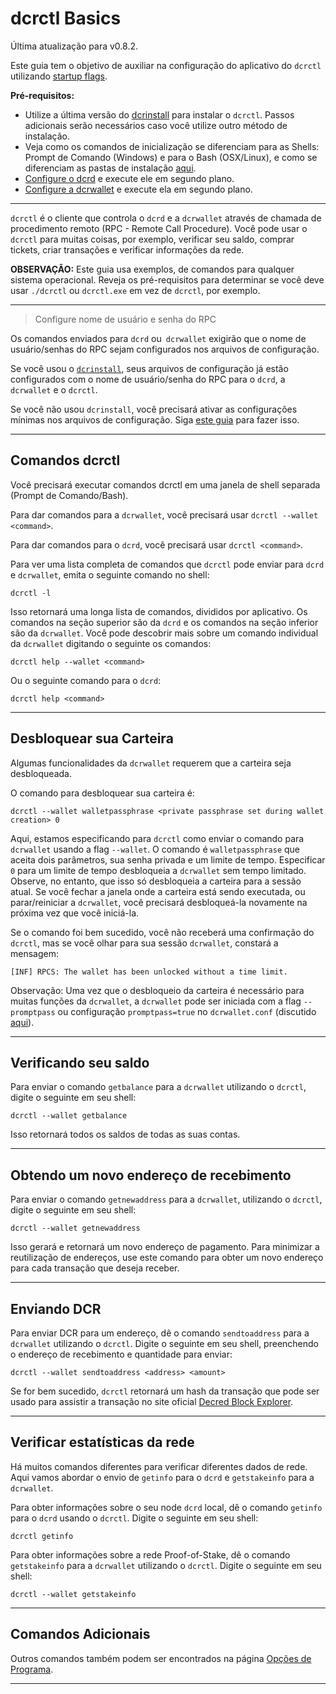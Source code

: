# **dcrctl Basics**

Última atualização para v0.8.2.

Este guia tem o objetivo de auxiliar na configuração do aplicativo do `dcrctl` utilizando [startup flags](/getting-started/startup-basics.md#startup-command-flags). 

**Pré-requisitos:**

- Utilize a última versão do [dcrinstall](/getting-started/install-guide.md#dcrinstall) para instalar o `dcrctl`. Passos adicionais serão necessários caso você utilize outro método de instalação.
- Veja como os comandos de inicialização se diferenciam para as Shells: Prompt de Comando (Windows) e para o Bash (OSX/Linux), e como se diferenciam as pastas de instalação [aqui](/getting-started/cli-differences.md).
- [Configure o dcrd](/getting-started/user-guides/dcrd-setup.md) e execute ele em segundo plano.
- [Configure a dcrwallet](/getting-started/user-guides/dcrwallet-setup.md) e execute ela em segundo plano.

---

`dcrctl` é o cliente que controla o `dcrd` e a `dcrwallet` através de chamada de procedimento remoto (RPC - Remote Call Procedure). Você pode usar o `dcrctl` para muitas coisas, por exemplo, verificar seu saldo, comprar tickets, criar transações e verificar informações da rede.

**OBSERVAÇÃO:** Este guia usa exemplos, de comandos para qualquer sistema operacional. Reveja os pré-requisitos para determinar se você deve usar `./dcrctl` ou `dcrctl.exe` em vez de `dcrctl`, por exemplo.

---

> Configure nome de usuário e senha do RPC

Os comandos enviados para `dcrd` ou` dcrwallet` exigirão que o nome de usuário/senhas do RPC sejam configurados nos arquivos de configuração.

Se você usou o [`dcrinstall`](/getting-started/install-guide.md#dcrinstall), seus arquivos de configuração já estão configurados com o nome de usuário/senha do RPC para o `dcrd`, a `dcrwallet` e o `dcrctl`.

Se você não usou `dcrinstall`, você precisará ativar as configurações mínimas nos arquivos de configuração. Siga [este guia](/getting-started/startup-basics.md#minimum-configuration) para fazer isso.

---

## Comandos dcrctl

Você precisará executar comandos dcrctl em uma janela de shell separada (Prompt de Comando/Bash).

Para dar comandos para a `dcrwallet`, você precisará usar `dcrctl --wallet <command>`.

Para dar comandos para o `dcrd`, você precisará usar `dcrctl <command>`.

Para ver uma lista completa de comandos que `dcrctl` pode enviar para `dcrd` e `dcrwallet`, emita o seguinte comando no shell:

```no-highlight
dcrctl -l
```

Isso retornará uma longa lista de comandos, divididos por aplicativo. Os comandos na seção superior são da `dcrd` e os comandos na seção inferior são da `dcrwallet`. Você pode descobrir mais sobre um comando individual da `dcrwallet` digitando o seguinte os comandos:

```no-highlight
dcrctl help --wallet <command>
```

Ou o seguinte comando para o `dcrd`:

```no-highlight
dcrctl help <command>
```

---

## Desbloquear sua Carteira

Algumas funcionalidades da `dcrwallet` requerem que a carteira seja desbloqueada.

O comando para desbloquear sua carteira é:

```no-highlight
dcrctl --wallet walletpassphrase <private passphrase set during wallet creation> 0
```

Aqui, estamos especificando para `dcrctl` como enviar o comando para `dcrwallet` usando a flag `--wallet`. O comando é `walletpassphrase` que aceita dois parâmetros, sua senha privada e um limite de tempo. Especificar `0` para um limite de tempo desbloqueia a `dcrwallet` sem tempo limitado. Observe, no entanto, que isso só desbloqueia a carteira para a sessão atual. Se você fechar a janela onde a carteira está sendo executada, ou parar/reiniciar a `dcrwallet`, você precisará desbloqueá-la novamente na próxima vez que você iniciá-la.

Se o comando foi bem sucedido, você não receberá uma confirmação do `dcrctl`, mas se você olhar para sua sessão `dcrwallet`, constará a mensagem:

```no-highlight
[INF] RPCS: The wallet has been unlocked without a time limit.
```

Observação: Uma vez que o desbloqueio da carteira é necessário para muitas funções da `dcrwallet`, a `dcrwallet` pode ser iniciada com a flag `--promptpass` ou configuração `promptpass=true` no `dcrwallet.conf` (discutido [aqui](/advanced/storing-login-details.md#dcrwalletconf)).


---

## Verificando seu saldo

Para enviar o comando `getbalance` para a `dcrwallet` utilizando o `dcrctl`, digite o seguinte em seu shell:

```no-highlight
dcrctl --wallet getbalance
```

Isso retornará todos os saldos de todas as suas contas.

---

## Obtendo um novo endereço de recebimento

Para enviar o comando `getnewaddress` para a `dcrwallet`, utilizando o `dcrctl`, digite o seguinte em seu shell:

```no-highlight
dcrctl --wallet getnewaddress
```

Isso gerará e retornará um novo endereço de pagamento. Para minimizar a reutilização de endereços, use este comando para obter um novo endereço para cada transação que deseja receber.

---

## Enviando DCR

Para enviar DCR para um endereço, dê o comando `sendtoaddress` para a `dcrwallet` utilizando o `dcrctl`. Digite o seguinte em seu shell, preenchendo o endereço de recebimento e quantidade para enviar:

```no-highlight
dcrctl --wallet sendtoaddress <address> <amount>
```

Se for bem sucedido, `dcrctl` retornará um hash da transação que pode ser usado para assistir a transação no site oficial [Decred Block Explorer](/getting-started/using-the-block-explorer.md).

---

## Verificar estatísticas da rede

Há muitos comandos diferentes para verificar diferentes dados de rede. Aqui vamos abordar o envio de `getinfo` para o `dcrd` e `getstakeinfo` para a `dcrwallet`.

Para obter informações sobre o seu node `dcrd` local, dê o comando `getinfo` para o `dcrd` usando o `dcrctl`. Digite o seguinte em seu shell:

```no-highlight
dcrctl getinfo
```

Para obter informações sobre a rede Proof-of-Stake, dê o comando `getstakeinfo` para a `dcrwallet` utilizando o `dcrctl`. Digite o seguinte em seu shell:

```no-highlight
dcrctl --wallet getstakeinfo
```

---

## Comandos Adicionais

Outros comandos também podem ser encontrados na página [Opções de Programa](/advanced/program-options.md).

---